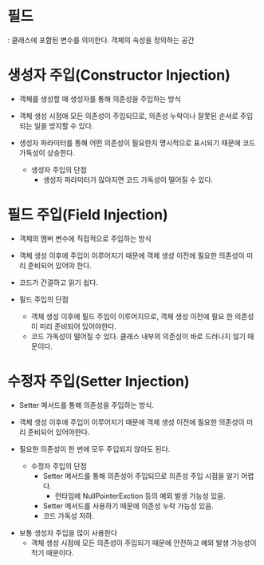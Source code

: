 # 필드
: 클래스에 포함된 변수를 의미한다. 객체의 속성을 정의하는 공간

# 생성자 주입(Constructor Injection)
- 객체를 생성할 때 생성자를 통해 의존성을 주입하는 방식
- 객체 생성 시점애 모든 의존성이 주입되므로, 의존성 누락이나 잘못된 순서로 주입되는 일을 방지할 수 있다.
- 생성자 파라미터를 통해 어떤 의존성이 필요한지 명시적으로 표시되기 때문에 코드 가독성이 상승한다.

    - 생성자 주입의 단점
        - 생성자 파라미터가 많아지면 코드 가독성이 떨어질 수 있다.

# 필드 주입(Field Injection)
- 객체의 멤버 변수에 직접적으로 주입하는 방식
- 객체 생성 이후에 주입이 이루어지기 때문에 객체 생성 이전에 필요한
  의존성이 미리 준비되어 있어야 한다.
- 코드가 간결하고 읽기 쉽다.

- 필드 주입의 단점
    - 객체 생성 이후에 필드 주입이 이루어지므로, 객체 생성 이전에 필요
      한 의존성이 미리 준비되어 있어야한다.
    - 코드 가독성이 떨어질 수 있다.
      클래스 내부의 의존성이 바로 드러나지 않기 때문이다.

# 수정자 주입(Setter Injection)
- Setter 메서드를 통해 의존성을 주입하는 방식.
- 객체 생성 이후에 주입이 이루어지기 때문에 객체 생성 이전에 필요한 의존성이 미리 준비되어 있어야한다.
- 필요한 의존성이 한 번에 모두 주입되지 않아도 된다.

    - 수정자 주입의 단점
        - Setter 메서드를 통해 의존성이 주입되므로 의존성 주입 시점을 알기 어렵다.
            - 런타임에 NullPointerExction 등의 예외 발생 가능성 있음.
        - Setter 메서드를 사용하기 때문에 의존성 누락 가능성 있음.
        - 코드 가독성 저하.

* 보통 생성자 주입을 많이 사용한다
    - 객체 생성 시점에 모든 의존성이 주입되기 때문에 안전하고 예외 발생 가능성이 적기 때문이다.